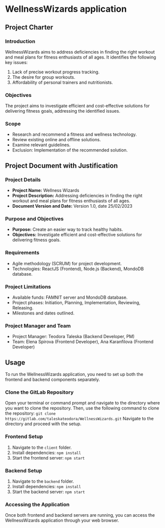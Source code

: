 # WellnessWizards application

## Project Charter

### Introduction
WellnessWizards aims to address deficiencies in finding the right workout and meal plans for fitness enthusiasts of all ages. It identifies the following key issues:
1. Lack of precise workout progress tracking.
2. The desire for group workouts.
3. Affordability of personal trainers and nutritionists.

### Objectives
The project aims to investigate efficient and cost-effective solutions for delivering fitness goals, addressing the identified issues.

### Scope
- Research and recommend a fitness and wellness technology.
- Review existing online and offline solutions.
- Examine relevant guidelines.
- Exclusion: Implementation of the recommended solution.


## Project Document with Justification

### Project Details
- **Project Name:** Wellness Wizards
- **Project Description:** Addressing deficiencies in finding the right workout and meal plans for fitness enthusiasts of all ages.
- **Document Version and Date:** Version 1.0, date 25/02/2023

### Purpose and Objectives
- **Purpose:** Create an easier way to track healthy habits.
- **Objectives:** Investigate efficient and cost-effective solutions for delivering fitness goals.

### Requirements
- Agile methodology (SCRUM) for project development.
- Technologies: ReactJS (Frontend), Node.js (Backend), MondoDB database.

### Project Limitations
- Available funds: FAMNIT server and MondoDB database.
- Project phases: Initiation, Planning, Implementation, Reviewing, Releasing.
- Milestones and dates outlined.

### Project Manager and Team
- Project Manager: Teodora Taleska (Backend Developer, PM)
- Team: Elena Spirova (Frontend Developer), Ana Karanfilova (Frontend Developer)


## Usage

To run the WellnessWizards application, you need to set up both the frontend and backend components separately.

### Clone the GitLab Repository

Open your terminal or command prompt and navigate to the directory where you want to clone the repository. Then, use the following command to clone the repository: `git clone https://gitlab.com/taleskateodora/WellnessWizards.git`
Navigate to the directory and proceed with the setup.

### Frontend Setup

1. Navigate to the `client` folder.
2. Install dependencies: `npm install`
3. Start the frontend server: `npm start`

### Backend Setup

1. Navigate to the `backend` folder.
2. Install dependencies: `npm install`
3. Start the backend server: `npm start`

### Accessing the Application

Once both frontend and backend servers are running, you can access the WellnessWizards application through your web browser.
